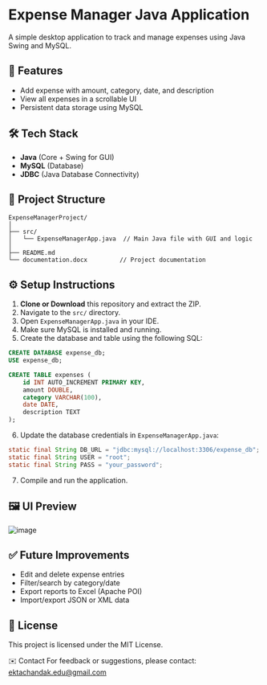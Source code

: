 # Expense Manager Java Application

A simple desktop application to track and manage expenses using Java Swing and MySQL.

## 📌 Features

* Add expense with amount, category, date, and description
* View all expenses in a scrollable UI
* Persistent data storage using MySQL

## 🛠️ Tech Stack

* **Java** (Core + Swing for GUI)
* **MySQL** (Database)
* **JDBC** (Java Database Connectivity)

## 📁 Project Structure

```
ExpenseManagerProject/
│
├── src/
│   └── ExpenseManagerApp.java  // Main Java file with GUI and logic
│
├── README.md
└── documentation.docx         // Project documentation
```

## ⚙️ Setup Instructions

1. **Clone or Download** this repository and extract the ZIP.
2. Navigate to the `src/` directory.
3. Open `ExpenseManagerApp.java` in your IDE.
4. Make sure MySQL is installed and running.
5. Create the database and table using the following SQL:

```sql
CREATE DATABASE expense_db;
USE expense_db;

CREATE TABLE expenses (
    id INT AUTO_INCREMENT PRIMARY KEY,
    amount DOUBLE,
    category VARCHAR(100),
    date DATE,
    description TEXT
);
```

6. Update the database credentials in `ExpenseManagerApp.java`:

```java
static final String DB_URL = "jdbc:mysql://localhost:3306/expense_db";
static final String USER = "root";
static final String PASS = "your_password";
```

7. Compile and run the application.

## 🖼️ UI Preview

![image](https://github.com/user-attachments/assets/bed25167-a717-43ba-9cd7-29d1d1f809df)


## ✅ Future Improvements

* Edit and delete expense entries
* Filter/search by category/date
* Export reports to Excel (Apache POI)
* Import/export JSON or XML data

## 📄 License

This project is licensed under the MIT License.

✉️ Contact
For feedback or suggestions, please contact: ektachandak.edu@gmail.com
